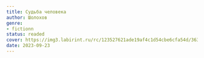 ```yaml
---
title: Судьба человека
author: Шолохов
genre:
- fictionn
status: readed
cover: https://img3.labirint.ru/rc/123527621ade19af4c1d54cbe6cfa54d/363x561q80/books54/539433/cover.jpg?1612697281
date: 2023-09-23
---
```


